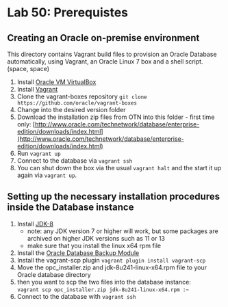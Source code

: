 # Lab 50: Prerequistes 



## Creating an Oracle on-premise environment
This directory contains Vagrant build files to provision an Oracle Database automatically, using Vagrant, an Oracle Linux 7 box and a shell script.(space, space)

1. Install [Oracle VM VirtualBox](https://www.virtualbox.org/wiki/Downloads)
2. Install [Vagrant](https://vagrantup.com/)
3. Clone the vagrant-boxes repository `git clone https://github.com/oracle/vagrant-boxes`
2. Change into the desired version folder
3. Download the installation zip files from OTN into this folder - first time only:
[http://www.oracle.com/technetwork/database/enterprise-edition/downloads/index.html](http://www.oracle.com/technetwork/database/enterprise-edition/downloads/index.html)
4. Run `vagrant up`
5. Connect to the database via `vagrant ssh`
6. You can shut down the box via the usual `vagrant halt` and the start it up again via `vagrant up`.

## Setting up the necessary installation procedures inside the Database instance
1. Install [JDK-8](https://www.oracle.com/technetwork/java/javase/downloads/jdk8-downloads-2133151.html)
   - note: any JDK version 7 or higher will work, but some packages are archived on higher JDK versions such as 11 or 13
   - make sure that you install the linux x64 rpm file
2. Install the [Oracle Database Backup Module](https://www.oracle.com/database/technologies/oracle-cloud-backup-downloads.html)
3. Install the vagrant-scp plugin `vagrant plugin install vagrant-scp`
4. Move the opc_installer.zip and jdk-8u241-linux-x64.rpm file to your Oracle database directory
5. then you want to scp the two files into the database instance: <br />
   `vagrant scp opc_installer.zip jdk-8u241-linux-x64.rpm :~`
6. Connect to the database with `vagrant ssh`

